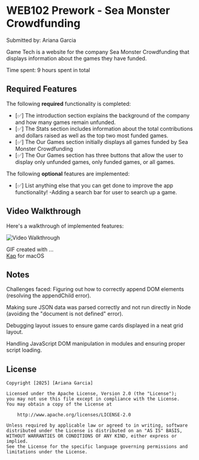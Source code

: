 # WEB102 Prework - Sea Monster Crowdfunding

Submitted by: Ariana Garcia

Game Tech is a website for the company Sea Monster Crowdfunding that displays information about the games they have funded.

Time spent: 9 hours spent in total

## Required Features

The following **required** functionality is completed:

* [✅] The introduction section explains the background of the company and how many games remain unfunded.
* [✅] The Stats section includes information about the total contributions and dollars raised as well as the top two most funded games.
* [✅] The Our Games section initially displays all games funded by Sea Monster Crowdfunding
* [✅] The Our Games section has three buttons that allow the user to display only unfunded games, only funded games, or all games.

The following **optional** features are implemented:

* [✅] List anything else that you can get done to improve the app functionality!
      -Adding a search bar for user to search up a game.

## Video Walkthrough

Here's a walkthrough of implemented features:

<img src='[(https://imgur.com/a/dqDqZvs)]' title='Video Walkthrough' width='' alt='Video Walkthrough' />

GIF created with ...  
[Kap](https://getkap.co/) for macOS

## Notes

Challenges faced:
Figuring out how to correctly append DOM elements (resolving the appendChild error).

Making sure JSON data was parsed correctly and not run directly in Node (avoiding the "document is not defined" error).

Debugging layout issues to ensure game cards displayed in a neat grid layout.

Handling JavaScript DOM manipulation in modules and ensuring proper script loading. 

## License

    Copyright [2025] [Ariana Garcia]

    Licensed under the Apache License, Version 2.0 (the "License");
    you may not use this file except in compliance with the License.
    You may obtain a copy of the License at

        http://www.apache.org/licenses/LICENSE-2.0

    Unless required by applicable law or agreed to in writing, software
    distributed under the License is distributed on an "AS IS" BASIS,
    WITHOUT WARRANTIES OR CONDITIONS OF ANY KIND, either express or implied.
    See the License for the specific language governing permissions and
    limitations under the License.
